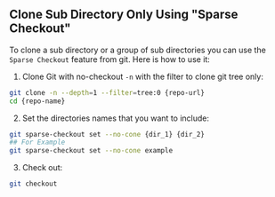 ## Clone Sub Directory Only Using "Sparse Checkout"

To clone a sub directory or a group of sub directories you can use the `Sparse Checkout` feature from git. Here is how to use it:

1. Clone Git with no-checkout `-n` with the filter to clone git tree only:
```bash
git clone -n --depth=1 --filter=tree:0 {repo-url}
cd {repo-name}
```

2. Set the directories names that you want to include:
```bash
git sparse-checkout set --no-cone {dir_1} {dir_2}
## For Example
git sparse-checkout set --no-cone example
```

3. Check out:
```bash
git checkout
```